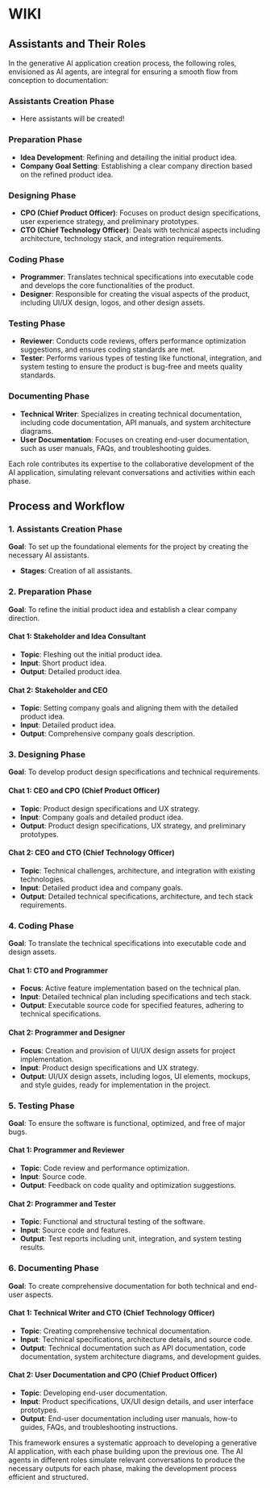 # WIKI

## Assistants and Their Roles

In the generative AI application creation process, the following roles, envisioned as AI agents, are integral for ensuring a smooth flow from conception to documentation:

### Assistants Creation Phase

- Here assistants will be created!

### Preparation Phase

- **Idea Development**: Refining and detailing the initial product idea.
- **Company Goal Setting**: Establishing a clear company direction based on the refined product idea.

### Designing Phase

- **CPO (Chief Product Officer)**: Focuses on product design specifications, user experience strategy, and preliminary prototypes.
- **CTO (Chief Technology Officer)**: Deals with technical aspects including architecture, technology stack, and integration requirements.

### Coding Phase

- **Programmer**: Translates technical specifications into executable code and develops the core functionalities of the product.
- **Designer**: Responsible for creating the visual aspects of the product, including UI/UX design, logos, and other design assets.

### Testing Phase

- **Reviewer**: Conducts code reviews, offers performance optimization suggestions, and ensures coding standards are met.
- **Tester**: Performs various types of testing like functional, integration, and system testing to ensure the product is bug-free and meets quality standards.

### Documenting Phase

- **Technical Writer**: Specializes in creating technical documentation, including code documentation, API manuals, and system architecture diagrams.
- **User Documentation**: Focuses on creating end-user documentation, such as user manuals, FAQs, and troubleshooting guides.

Each role contributes its expertise to the collaborative development of the AI application, simulating relevant conversations and activities within each phase.

## Process and Workflow

### 1. Assistants Creation Phase

**Goal**: To set up the foundational elements for the project by creating the necessary AI assistants.

- **Stages**: Creation of all assistants.

### 2. Preparation Phase

**Goal**: To refine the initial product idea and establish a clear company direction.

#### Chat 1: Stakeholder and Idea Consultant

- **Topic**: Fleshing out the initial product idea.
- **Input**: Short product idea.
- **Output**: Detailed product idea.

#### Chat 2: Stakeholder and CEO

- **Topic**: Setting company goals and aligning them with the detailed product idea.
- **Input**: Detailed product idea.
- **Output**: Comprehensive company goals description.

### 3. Designing Phase

**Goal**: To develop product design specifications and technical requirements.

#### Chat 1: CEO and CPO (Chief Product Officer)

- **Topic**: Product design specifications and UX strategy.
- **Input**: Company goals and detailed product idea.
- **Output**: Product design specifications, UX strategy, and preliminary prototypes.

#### Chat 2: CEO and CTO (Chief Technology Officer)

- **Topic**: Technical challenges, architecture, and integration with existing technologies.
- **Input**: Detailed product idea and company goals.
- **Output**: Detailed technical specifications, architecture, and tech stack requirements.

### 4. Coding Phase

**Goal**: To translate the technical specifications into executable code and design assets.

#### Chat 1: CTO and Programmer

- **Focus**: Active feature implementation based on the technical plan.
- **Input**: Detailed technical plan including specifications and tech stack.
- **Output**: Executable source code for specified features, adhering to technical specifications.

#### Chat 2: Programmer and Designer

- **Focus**: Creation and provision of UI/UX design assets for project implementation.
- **Input**: Product design specifications and UX strategy.
- **Output**: UI/UX design assets, including logos, UI elements, mockups, and style guides, ready for implementation in the project.

### 5. Testing Phase

**Goal**: To ensure the software is functional, optimized, and free of major bugs.

#### Chat 1: Programmer and Reviewer

- **Topic**: Code review and performance optimization.
- **Input**: Source code.
- **Output**: Feedback on code quality and optimization suggestions.

#### Chat 2: Programmer and Tester

- **Topic**: Functional and structural testing of the software.
- **Input**: Source code and features.
- **Output**: Test reports including unit, integration, and system testing results.

### 6. Documenting Phase

**Goal**: To create comprehensive documentation for both technical and end-user aspects.

#### Chat 1: Technical Writer and CTO (Chief Technology Officer)

- **Topic**: Creating comprehensive technical documentation.
- **Input**: Technical specifications, architecture details, and source code.
- **Output**: Technical documentation such as API documentation, code documentation, system architecture diagrams, and development guides.

#### Chat 2: User Documentation and CPO (Chief Product Officer)

- **Topic**: Developing end-user documentation.
- **Input**: Product specifications, UX/UI design details, and user interface prototypes.
- **Output**: End-user documentation including user manuals, how-to guides, FAQs, and troubleshooting instructions.

This framework ensures a systematic approach to developing a generative AI application, with each phase building upon the previous one. The AI agents in different roles simulate relevant conversations to produce the necessary outputs for each phase, making the development process efficient and structured.
